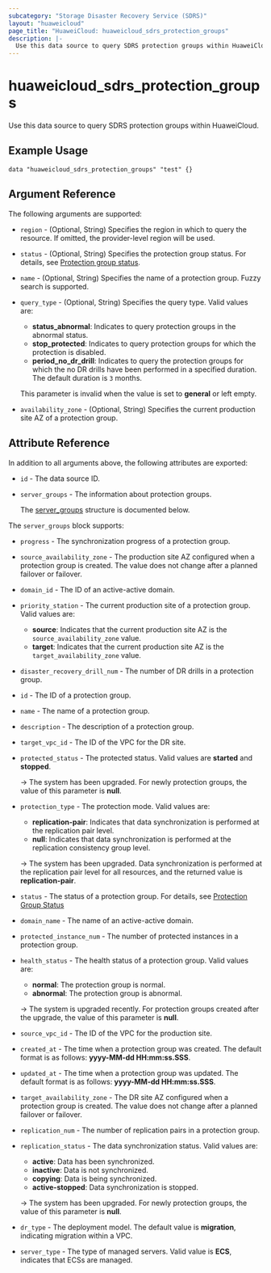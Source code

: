 ```yaml
---
subcategory: "Storage Disaster Recovery Service (SDRS)"
layout: "huaweicloud"
page_title: "HuaweiCloud: huaweicloud_sdrs_protection_groups"
description: |-
  Use this data source to query SDRS protection groups within HuaweiCloud.
---
```


# huaweicloud_sdrs_protection_groups

Use this data source to query SDRS protection groups within HuaweiCloud.

## Example Usage

```hcl
data "huaweicloud_sdrs_protection_groups" "test" {}
```

## Argument Reference

The following arguments are supported:

* `region` - (Optional, String) Specifies the region in which to query the resource.
  If omitted, the provider-level region will be used.

* `status` - (Optional, String) Specifies the protection group status.
  For details, see [Protection group status](https://support.huaweicloud.com/intl/en-us/api-sdrs/en-us_topic_0126152930.html).

* `name` - (Optional, String) Specifies the name of a protection group. Fuzzy search is supported.

* `query_type` - (Optional, String) Specifies the query type. Valid values are:
  + **status_abnormal**: Indicates to query protection groups in the abnormal status.
  + **stop_protected**: Indicates to query protection groups for which the protection is disabled.
  + **period_no_dr_drill**: Indicates to query the protection groups for which the no DR drills have been performed in a
    specified duration. The default duration is `3` months.

  This parameter is invalid when the value is set to **general** or left empty.

* `availability_zone` - (Optional, String) Specifies the current production site AZ of a protection group.

## Attribute Reference

In addition to all arguments above, the following attributes are exported:

* `id` - The data source ID.

* `server_groups` - The information about protection groups.

  The [server_groups](#server_groups_struct) structure is documented below.

<a name="server_groups_struct"></a>
The `server_groups` block supports:

* `progress` - The synchronization progress of a protection group.

* `source_availability_zone` - The production site AZ configured when a protection group is created.
  The value does not change after a planned failover or failover.

* `domain_id` - The ID of an active-active domain.

* `priority_station` - The current production site of a protection group. Valid values are:
  + **source**: Indicates that the current production site AZ is the `source_availability_zone` value.
  + **target**: Indicates that the current production site AZ is the `target_availability_zone` value.

* `disaster_recovery_drill_num` - The number of DR drills in a protection group.

* `id` - The ID of a protection group.

* `name` - The name of a protection group.

* `description` - The description of a protection group.

* `target_vpc_id` - The ID of the VPC for the DR site.

* `protected_status` - The protected status. Valid values are **started** and **stopped**.

  -> The system has been upgraded. For newly protection groups, the value of this parameter is **null**.

* `protection_type` - The protection mode. Valid values are:
  + **replication-pair**: Indicates that data synchronization is performed at the replication pair level.
  + **null**: Indicates that data synchronization is performed at the replication consistency group level.

  -> The system has been upgraded. Data synchronization is performed at the replication pair level for all resources,
  and the returned value is **replication-pair**.

* `status` - The status of a protection group.
  For details, see [Protection Group Status](https://support.huaweicloud.com/intl/en-us/api-sdrs/en-us_topic_0126152930.html)

* `domain_name` - The name of an active-active domain.

* `protected_instance_num` - The number of protected instances in a protection group.

* `health_status` - The health status of a protection group. Valid values are:
  + **normal**: The protection group is normal.
  + **abnormal**: The protection group is abnormal.

  -> The system is upgraded recently. For protection groups created after the upgrade, the value of this parameter is **null**.

* `source_vpc_id` - The ID of the VPC for the production site.

* `created_at` - The time when a protection group was created. The default format is as follows: **yyyy-MM-dd HH:mm:ss.SSS**.

* `updated_at` - The time when a protection group was updated. The default format is as follows: **yyyy-MM-dd HH:mm:ss.SSS**.

* `target_availability_zone` - The DR site AZ configured when a protection group is created.
  The value does not change after a planned failover or failover.

* `replication_num` - The number of replication pairs in a protection group.

* `replication_status` - The data synchronization status. Valid values are:
  + **active**: Data has been synchronized.
  + **inactive**: Data is not synchronized.
  + **copying**: Data is being synchronized.
  + **active-stopped**: Data synchronization is stopped.

  -> The system has been upgraded. For newly protection groups, the value of this parameter is **null**.

* `dr_type` - The deployment model. The default value is **migration**, indicating migration within a VPC.

* `server_type` - The type of managed servers. Valid value is **ECS**, indicates that ECSs are managed.
